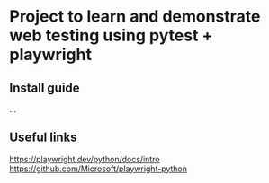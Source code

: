 # Project to learn and demonstrate web testing using pytest + playwright

## Install guide

...

## Useful links

https://playwright.dev/python/docs/intro
https://github.com/Microsoft/playwright-python
